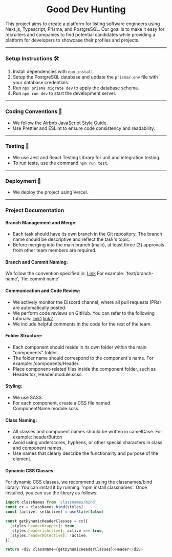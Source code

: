 <h1 align="center">
  Good Dev Hunting
</h1>

This project aims to create a platform for listing software engineers using Next.js, Typescript, Prisma, and PostgreSQL. Our goal is to make it easy for recruiters and companies to find potential candidates while providing a platform for developers to showcase their profiles and projects.

---

### Setup Instructions 🛠️

1. Install dependencies with `npm install`.
2. Setup the PostgreSQL database and update the `prisma/.env` file with your database credentials.
3. Run `npx prisma migrate dev` to apply the database schema.
4. Run `npm run dev` to start the development server.

---

### Coding Conventions 📏

- We follow the [Airbnb JavaScript Style Guide](https://github.com/airbnb/javascript).
- Use Prettier and ESLint to ensure code consistency and readability.

---

### Testing 🧪

- We use Jest and React Testing Library for unit and integration testing.
- To run tests, use the command `npm run test`.

---

### Deployment 🚀

- We deploy the project using Vercel.

---

### Project Documentation

#### Branch Management and Merge:

- Each task should have its own branch in the Git repository. The branch name should be descriptive and reflect the task's topic.
- Before merging into the main branch (main), at least three (3) approvals from other team members are required.

#### Branch and Commit Naming:

We follow the convention specified in: [Link](https://www.conventionalcommits.org/en/v1.0.0/")
For example: 'feat/branch-name', 'fix: commit name'

#### Communication and Code Review:

- We actively monitor the Discord channel, where all pull requests (PRs) are automatically posted.
- We perform code reviews on GitHub. You can refer to the following tutorials: [link1](https://www.youtube.com/watch?v=lSnbOtw4izI) [link2](https://www.youtube.com/watch?v=vSsUO_OP-f8)
- We include helpful comments in the code for the rest of the team.

#### Folder Structure:

- Each component should reside in its own folder within the main "components" folder.
- The folder name should correspond to the component's name. For example: /components/Header.
- Place component-related files inside the component folder, such as Header.tsx, Header.module.scss.

#### Styling:

- We use SASS.
- For each component, create a CSS file named ComponentName.module.scss.

#### Class Naming:

- All classes and component names should be written in camelCase. For example: headerButton
- Avoid using underscores, hyphens, or other special characters in class and component names.
- Use names that clearly describe the functionality and purpose of the element.

#### Dynamic CSS Classes:

For dynamic CSS classes, we recommend using the classnames/bind library. You can install it by running: 'npm install classnames'.
Once installed, you can use the library as follows:

```javascript
import classNames from 'classnames/bind'
const cx = classNames.bind(styles)
const [active, setActive] = useState(false)

const getDynamicHeaderClasses = cx({
  [styles.headerWrapper]: true,
  [styles.headerisActive]: active === true,
  [styles.headerNotActive]: !active,
})

return <div className={getDynamicHeaderClasses}>Header</div>
```

####
